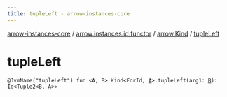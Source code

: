 ```yaml
---
title: tupleLeft - arrow-instances-core
---
```


[arrow-instances-core](../../index.html) / [arrow.instances.id.functor](../index.html) / [arrow.Kind](index.html) / [tupleLeft](./tuple-left.html)

# tupleLeft

`@JvmName("tupleLeft") fun <A, B> Kind<ForId, `[`A`](tuple-left.html#A)`>.tupleLeft(arg1: `[`B`](tuple-left.html#B)`): Id<Tuple2<`[`B`](tuple-left.html#B)`, `[`A`](tuple-left.html#A)`>>`